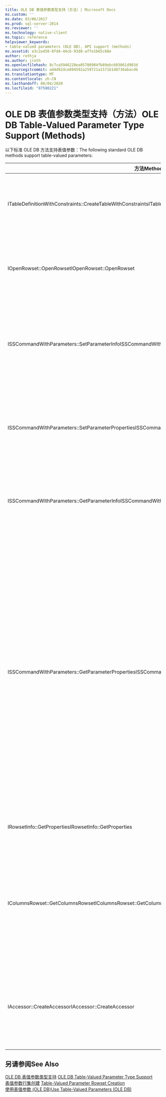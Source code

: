 ```yaml
---
title: OLE DB 表值参数类型支持（方法）| Microsoft Docs
ms.custom: ''
ms.date: 03/06/2017
ms.prod: sql-server-2014
ms.reviewer: ''
ms.technology: native-client
ms.topic: reference
helpviewer_keywords:
- table-valued parameters (OLE DB), API support (methods)
ms.assetid: e3c2a450-8fd4-44cb-93d8-affe1b65c68e
author: rothja
ms.author: jroth
ms.openlocfilehash: 8c7ca5946228ea05708984fb89ebc603061d983d
ms.sourcegitcommit: ad4d92dce894592a259721a1571b1d8736abacdb
ms.translationtype: MT
ms.contentlocale: zh-CN
ms.lasthandoff: 08/04/2020
ms.locfileid: "87580221"
---
```

# <a name="ole-db-table-valued-parameter-type-support-methods"></a><span data-ttu-id="c5d33-102">OLE DB 表值参数类型支持（方法）</span><span class="sxs-lookup"><span data-stu-id="c5d33-102">OLE DB Table-Valued Parameter Type Support (Methods)</span></span>
  <span data-ttu-id="c5d33-103">以下标准 OLE DB 方法支持表值参数：</span><span class="sxs-lookup"><span data-stu-id="c5d33-103">The following standard OLE DB methods support table-valued parameters:</span></span>  
  
|<span data-ttu-id="c5d33-104">方法</span><span class="sxs-lookup"><span data-stu-id="c5d33-104">Method</span></span>|<span data-ttu-id="c5d33-105">表值参数支持</span><span class="sxs-lookup"><span data-stu-id="c5d33-105">Table-valued parameter support</span></span>|  
|------------|-------------------------------------|  
|<span data-ttu-id="c5d33-106">ITableDefinitionWithConstraints::CreateTableWithConstraints</span><span class="sxs-lookup"><span data-stu-id="c5d33-106">ITableDefinitionWithConstraints::CreateTableWithConstraints</span></span>|<span data-ttu-id="c5d33-107">在您了解表值参数的类型信息并且希望基于该类型信息实例化表值参数行集对象时使用。</span><span class="sxs-lookup"><span data-stu-id="c5d33-107">Used when you know type information of table-valued parameter, and want to instantiate a table-valued parameter rowset object based on the type-information.</span></span><br /><br /> <span data-ttu-id="c5d33-108">有关详细信息，请参阅[表值参数行集创建](table-valued-parameter-rowset-creation.md)中的“静态方案”。</span><span class="sxs-lookup"><span data-stu-id="c5d33-108">For more information, see "Static Scenario" in [Table-Valued Parameter Rowset Creation](table-valued-parameter-rowset-creation.md).</span></span>|  
|<span data-ttu-id="c5d33-109">IOpenRowset::OpenRowset</span><span class="sxs-lookup"><span data-stu-id="c5d33-109">IOpenRowset::OpenRowset</span></span>|<span data-ttu-id="c5d33-110">在您不了解表值参数的类型信息并且希望基于从服务器检索的元数据信息实例化表值参数行集对象时使用。</span><span class="sxs-lookup"><span data-stu-id="c5d33-110">Used when you do not know the type information of a table-valued parameter, and want to instantiate a table-valued parameter rowset object based on metadata information retrieved from the server.</span></span><br /><br /> <span data-ttu-id="c5d33-111">有关详细信息，请参阅[表值参数行集创建](table-valued-parameter-rowset-creation.md)中的“动态方案”。</span><span class="sxs-lookup"><span data-stu-id="c5d33-111">For more information, see "Dynamic Scenario" in [Table-Valued Parameter Rowset Creation](table-valued-parameter-rowset-creation.md).</span></span>|  
|<span data-ttu-id="c5d33-112">ISSCommandWithParameters::SetParameterInfo</span><span class="sxs-lookup"><span data-stu-id="c5d33-112">ISSCommandWithParameters::SetParameterInfo</span></span>|<span data-ttu-id="c5d33-113">若要指定表值参数命令参数，使用者应在 DBPARAMBINDINFO 结构的 pwszName 成员中将参数类型指定为“table”或“DBTYPE_TABLE”\*\*。</span><span class="sxs-lookup"><span data-stu-id="c5d33-113">To specify a table-valued parameter command parameter, the consumer specifies the type of the parameter as "table" or "DBTYPE_TABLE" in the *pwszName* member of DBPARAMBINDINFO structure.</span></span> <span data-ttu-id="c5d33-114">ulParamSize\*\* 设置为 ~0。</span><span class="sxs-lookup"><span data-stu-id="c5d33-114">The *ulParamSize* is set to ~0.</span></span> <span data-ttu-id="c5d33-115">有关详细信息，请参阅[执行包含表值参数的命令](executing-commands-containing-table-valued-parameters.md)中的“表值参数规范”。</span><span class="sxs-lookup"><span data-stu-id="c5d33-115">For more information, see "Table-Valued Parameter Specification" in [Executing Commands Containing Table-Valued Parameters](executing-commands-containing-table-valued-parameters.md).</span></span>|  
|<span data-ttu-id="c5d33-116">ISSCommandWithParameters::SetParameterProperties</span><span class="sxs-lookup"><span data-stu-id="c5d33-116">ISSCommandWithParameters::SetParameterProperties</span></span>|<span data-ttu-id="c5d33-117">设置特定于表值参数的属性，如架构名称、类型名称、列顺序和默认列。</span><span class="sxs-lookup"><span data-stu-id="c5d33-117">Sets properties specific to table-valued parameters, such as schema name, type name, column order, and default columns.</span></span><br /><br /> <span data-ttu-id="c5d33-118">使用者在 SSPARAMPROPS 结构的 iOrdinal 中指定参数的序号\*\*。</span><span class="sxs-lookup"><span data-stu-id="c5d33-118">The consumer specifies the ordinal of the parameter in the *iOrdinal* of the SSPARAMPROPS structure.</span></span> <span data-ttu-id="c5d33-119">请求的属性集为 DBPROPSET_SQLSERVERPARAMETER。</span><span class="sxs-lookup"><span data-stu-id="c5d33-119">The property set requested is DBPROPSET_SQLSERVERPARAMETER.</span></span>|  
|<span data-ttu-id="c5d33-120">ISSCommandWithParameters::GetParameterInfo</span><span class="sxs-lookup"><span data-stu-id="c5d33-120">ISSCommandWithParameters::GetParameterInfo</span></span>|<span data-ttu-id="c5d33-121">获取某一指定命令的所有参数的类型。</span><span class="sxs-lookup"><span data-stu-id="c5d33-121">Gets the types of all the parameters to a specified command.</span></span><br /><br /> <span data-ttu-id="c5d33-122">对于表值参数，DBPARAMINFO 结构中的 wType 字段的类型为 DBTYPE_TABLE\*\*。</span><span class="sxs-lookup"><span data-stu-id="c5d33-122">For table-valued parameters, the *wType* field in DBPARAMINFO structure will have type DBTYPE_TABLE.</span></span> <span data-ttu-id="c5d33-123">ulParamSize 字段将设置为 ~0 以指示未知长度\*\*。</span><span class="sxs-lookup"><span data-stu-id="c5d33-123">The *ulParamSize* field will be set to ~0 to indicate unknown length.</span></span>|  
|<span data-ttu-id="c5d33-124">ISSCommandWithParameters::GetParameterProperties</span><span class="sxs-lookup"><span data-stu-id="c5d33-124">ISSCommandWithParameters::GetParameterProperties</span></span>|<span data-ttu-id="c5d33-125">获取 DBTYPE_TABLE 类型的参数的附加类型信息。</span><span class="sxs-lookup"><span data-stu-id="c5d33-125">Gets additional type information for parameters of the DBTYPE_TABLE type.</span></span><br /><br /> <span data-ttu-id="c5d33-126">使用者在 SSPARAMPROPS 结构的 iOrdinal 成员中指定参数的序号\*\*。</span><span class="sxs-lookup"><span data-stu-id="c5d33-126">The consumer specifies the ordinal of the parameter in the *iOrdinal* member of the SSPARAMPROPS structure.</span></span> <span data-ttu-id="c5d33-127">使用者可以请求 ISSCommandWithParameters::SetParameterProperties 下所列的 DBPROPSET_SQLSERVERPARAMETER 属性集中的任意属性。</span><span class="sxs-lookup"><span data-stu-id="c5d33-127">The consumer can request any of the properties in the DBPROPSET_SQLSERVERPARAMETER property set that are listed under ISSCommandWithParameters::SetParameterProperties.</span></span><br /><br /> <span data-ttu-id="c5d33-128">由于使用者不清楚表值参数类型，访问接口必须将 SSPROP_PARAM_TYPE_TYPENAME、SSPROP_PARAM_TYPE_SCHEMANAME 和 SSPROP_PARAM_TYPE_CATALOGNAME 设置为各自的正确值。</span><span class="sxs-lookup"><span data-stu-id="c5d33-128">Because the consumer does not know the table-valued parameter type, the provider must set the SSPROP_PARAM_TYPE_TYPENAME, SSPROP_PARAM_TYPE_SCHEMANAME, and SSPROP_PARAM_TYPE_CATALOGNAME to their correct values.</span></span> <span data-ttu-id="c5d33-129">其余属性（SSPROP_PARAM_TABLE_DEFAULT_COLUMNS 和 SSPROP_PARAM_TABLE_COLUMN_SORT_ORDER）将具有各自的默认值。</span><span class="sxs-lookup"><span data-stu-id="c5d33-129">The remaining properties, SSPROP_PARAM_TABLE_DEFAULT_COLUMNS and SSPROP_PARAM_TABLE_COLUMN_SORT_ORDER, will have their default values.</span></span> <span data-ttu-id="c5d33-130">在使用者发现表值参数类型名称之后，它使用 IOpenRowset::OpenRowset 创建此表值参数的实例，同时指定表值参数类型的名称。</span><span class="sxs-lookup"><span data-stu-id="c5d33-130">After the consumer has discovered the table-valued parameter type name, it uses IOpenRowset::OpenRowset to create an instance of this table-valued parameter, specifying the name of table-valued parameter type.</span></span> <span data-ttu-id="c5d33-131">有关详细信息，请参阅[表值参数类型发现](../../database-engine/dev-guide/table-valued-parameter-type-discovery.md)。</span><span class="sxs-lookup"><span data-stu-id="c5d33-131">For more information, see [Table-Valued Parameter Type Discovery](../../database-engine/dev-guide/table-valued-parameter-type-discovery.md).</span></span>|  
|<span data-ttu-id="c5d33-132">IRowsetInfo::GetProperties</span><span class="sxs-lookup"><span data-stu-id="c5d33-132">IRowsetInfo::GetProperties</span></span>|<span data-ttu-id="c5d33-133">获取表值参数行集属性。</span><span class="sxs-lookup"><span data-stu-id="c5d33-133">Gets table-valued parameter rowset properties.</span></span> <span data-ttu-id="c5d33-134">使用者可以使用这些属性对绑定进行最佳设置。</span><span class="sxs-lookup"><span data-stu-id="c5d33-134">The consumer can use these properties to optimally set up bindings.</span></span>|  
|<span data-ttu-id="c5d33-135">IColumnsRowset::GetColumnsRowset</span><span class="sxs-lookup"><span data-stu-id="c5d33-135">IColumnsRowset::GetColumnsRowset</span></span>|<span data-ttu-id="c5d33-136">检索有关 [!INCLUDE[ssNoVersion](../../includes/ssnoversion-md.md)] 表的元数据信息。</span><span class="sxs-lookup"><span data-stu-id="c5d33-136">Retrieves metadata information about a [!INCLUDE[ssNoVersion](../../includes/ssnoversion-md.md)] table.</span></span> <span data-ttu-id="c5d33-137">对于表值参数，同一接口提供有关各列的详细元数据信息，如下所示：</span><span class="sxs-lookup"><span data-stu-id="c5d33-137">For table-valued parameters, this same interface provides detailed metadata information about each column, such as the following:</span></span><br /><br /> <span data-ttu-id="c5d33-138">-DBCOLUMN_FLAGS 通过 DBCOLUMNFLAGS_ISNULLABLE 位指示为空性。</span><span class="sxs-lookup"><span data-stu-id="c5d33-138">-   DBCOLUMN_FLAGS indicates nullability through the DBCOLUMNFLAGS_ISNULLABLE bit.</span></span><br /><span data-ttu-id="c5d33-139">-DBCOLUMN_ISUNIQUE 指示列是否为标识列。</span><span class="sxs-lookup"><span data-stu-id="c5d33-139">-   DBCOLUMN_ISUNIQUE indicates whether the column is an identity column.</span></span><br /><span data-ttu-id="c5d33-140">-DBCOLUMN_COMPUTEMODE 指示列是否为计算列。</span><span class="sxs-lookup"><span data-stu-id="c5d33-140">-   DBCOLUMN_COMPUTEMODE indicates whether the column is computed.</span></span>|  
|<span data-ttu-id="c5d33-141">IAccessor::CreateAccessor</span><span class="sxs-lookup"><span data-stu-id="c5d33-141">IAccessor::CreateAccessor</span></span>|<span data-ttu-id="c5d33-142">若要将表值参数行集对象绑定到命令参数，应创建一个取值函数，并将该函数的 wType 成员设置为 DBTYPE_TABLE\*\*。</span><span class="sxs-lookup"><span data-stu-id="c5d33-142">To bind a table-valued parameter rowset object to a command parameter, you create an accessor with its *wType* member set to DBTYPE_TABLE.</span></span> <span data-ttu-id="c5d33-143">DBOBJECT 结构将包含 iid 成员中的 IID_IRowset 或其他任何有效行集对象接口\*\*。</span><span class="sxs-lookup"><span data-stu-id="c5d33-143">The DBOBJECT structure will contain IID_IRowset or any other valid rowset object interface in the *iid* member.</span></span> <span data-ttu-id="c5d33-144">其余字段的处理方式类似于 DBTYPE_IUNKNOWN。</span><span class="sxs-lookup"><span data-stu-id="c5d33-144">The rest of the fields are treated similarly to DBTYPE_IUNKNOWN.</span></span>|  
  
## <a name="see-also"></a><span data-ttu-id="c5d33-145">另请参阅</span><span class="sxs-lookup"><span data-stu-id="c5d33-145">See Also</span></span>  
 <span data-ttu-id="c5d33-146">[OLE DB 表值参数类型支持](ole-db-table-valued-parameter-type-support.md) </span><span class="sxs-lookup"><span data-stu-id="c5d33-146">[OLE DB Table-Valued Parameter Type Support](ole-db-table-valued-parameter-type-support.md) </span></span>  
 <span data-ttu-id="c5d33-147">[表值参数行集创建](table-valued-parameter-rowset-creation.md) </span><span class="sxs-lookup"><span data-stu-id="c5d33-147">[Table-Valued Parameter Rowset Creation](table-valued-parameter-rowset-creation.md) </span></span>  
 [<span data-ttu-id="c5d33-148">使用表值参数 (OLE DB)</span><span class="sxs-lookup"><span data-stu-id="c5d33-148">Use Table-Valued Parameters &#40;OLE DB&#41;</span></span>](table-valued-parameters-ole-db.md)  
  
  
